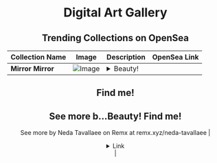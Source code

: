 <div align="center">

# Digital Art Gallery

## Trending Collections on OpenSea

| Collection Name                       | Image                                                                                     | Description                       | OpenSea Link                                                                                          |
|---------------------------------------|-------------------------------------------------------------------------------------------|-----------------------------------|--------------------------------------------------------------------------------------------------------|
| **Mirror Mirror** | ![Image](https://i.seadn.io/s/raw/files/f0cfc1ffd47bce0ba356715ea0ebb991.png?w=500&auto=format?w=200&auto=format) | <details><summary>Beauty!
Find me!
--
See more b...</summary>Beauty!
Find me!
--
See more by Neda Tavallaee  on Remx at remx.xyz/neda-tavallaee</details> | <details><summary>Link</summary>[Mirror Mirror](https://opensea.io/collection/mirror-mirror-11)</details> |

</div>
